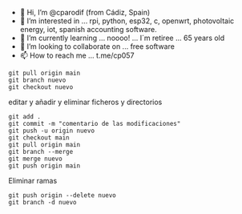 - 👋 Hi, I’m @cparodif (from Cádiz, Spain)
- 👀 I’m interested in ... rpi, python, esp32, c, openwrt, photovoltaic energy, iot, spanish accounting software.
- 🌱 I’m currently learning ... noooo! ... I´m retiree ... 65 years old
- 💞️ I’m looking to collaborate on ... free software
- 📫 How to reach me ... t.me/cp057

```console
git pull origin main
git branch nuevo
git checkout nuevo
```
editar y añadir y eliminar ficheros y directorios
```console
git add .
git commit -m "comentario de las modificaciones"
git push -u origin nuevo
git checkout main
git pull origin main
git branch --merge
git merge nuevo
git push origin main
```
Eliminar ramas
```console
git push origin --delete nuevo
git branch -d nuevo
```

<!---
cparodif/cparodif is a ✨ special ✨ repository because its `README.md` (this file) appears on your GitHub profile.
You can click the Preview link to take a look at your changes.
--->




